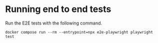 # Running end to end tests

Run the E2E tests with the following command.

```
docker compose run --rm --entrypoint=npx e2e-playwright playwright test 
```